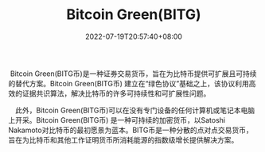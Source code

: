 ﻿---
weight: 
title: "Bitcoin Green(BITG)"
description: " Bitcoin Green(BITG币)是一种证券交易货币，旨在为比特币提供可扩展且可持续的替代方案。"
date: 2022-07-19T20:57:40+08:00
lastmod: 2022-07-19T11:12:40+08:00
draft: false
authors: ["Cindy"]
featuredImage: "bitcoin-greenbitg.png"
link: "https://bitcoin-circuit.app/"
tags: ["数字代币","Bitcoin Green(BITG)"]
categories: ["navigation"]
navigation: ["数字代币"]
lightgallery: true
toc: true
pinned: false
recommend: false
recommend1: false
---
​     Bitcoin Green(BITG币)是一种证券交易货币，旨在为比特币提供可扩展且可持续的替代方案。Bitcoin Green(BITG币) 建立在“绿色协议”基础之上，该协议利用高效的证据共识算法，解决比特币的许多可持续性和可扩展性问题。

　此外，Bitcoin Green(BITG币)可以在没有专门设备的任何计算机或笔记本电脑上开采。Bitcoin Green(BITG币) 是一种可持续的加密货币，以Satoshi Nakamoto对比特币的最初愿景为蓝本。BITG币是一种分散的点对点交易货币，旨在为比特币和其他工作证明货币所消耗能源的指数级增长提供解决方案。